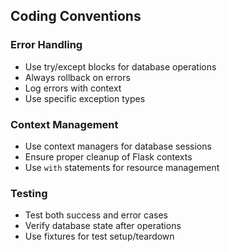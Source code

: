 ## Coding Conventions

### Error Handling
- Use try/except blocks for database operations
- Always rollback on errors
- Log errors with context
- Use specific exception types

### Context Management
- Use context managers for database sessions
- Ensure proper cleanup of Flask contexts
- Use `with` statements for resource management

### Testing
- Test both success and error cases
- Verify database state after operations
- Use fixtures for test setup/teardown


